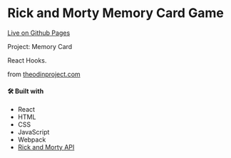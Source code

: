 # Rick and Morty Memory Card Game

[Live on Github Pages](https://earosselot.github.io/memory-card/)

Project: Memory Card

React Hooks.

from [theodinproject.com](https://www.theodinproject.com/paths/full-stack-javascript/courses/javascript/lessons/memory-card)

#### 🛠️ Built with
* React
* HTML
* CSS
* JavaScript
* Webpack
* [Rick and Morty API](https://rickandmortyapi.com/)
